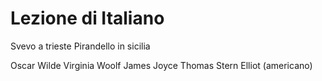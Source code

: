 # Lezione di Italiano

Svevo a trieste
Pirandello in sicilia

Oscar Wilde
Virginia Woolf
James Joyce
Thomas Stern Elliot (americano)
<!--stackedit_data:
eyJoaXN0b3J5IjpbLTEzMDkzNzgwNjhdfQ==
-->